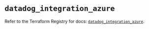 # `datadog_integration_azure`

Refer to the Terraform Registry for docs: [`datadog_integration_azure`](https://registry.terraform.io/providers/datadog/datadog/3.36.0/docs/resources/integration_azure).
